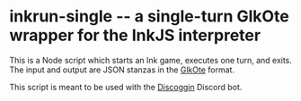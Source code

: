 # inkrun-single -- a single-turn GlkOte wrapper for the InkJS interpreter

This is a Node script which starts an Ink game, executes one turn,
and exits. The input and output are JSON stanzas in the [GlkOte][]
format.

This script is meant to be used with the [Discoggin][] Discord bot.

[inkjs]: https://github.com/y-lohse/inkjs
[Discoggin]: https://github.com/iftechfoundation/discoggin
[GlkOte]: https://eblong.com/zarf/glk/glkote/docs.html

